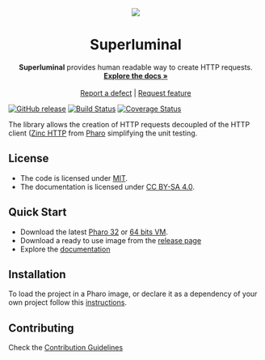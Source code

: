 <p align="center"><img src="assets/logos/128x128.png">
 <h1 align="center">Superluminal</h1>
  <p align="center">
    <b>Superluminal</b> provides human readable way to create HTTP requests.
    <br>
    <a href="docs/"><strong>Explore the docs »</strong></a>
    <br>
    <br>
    <a href="https://github.com/ba-st/Superluminal/issues/new?labels=Type%3A+Defect">Report a defect</a>
    |
    <a href="https://github.com/ba-st/Superluminal/issues/new?labels=Type%3A+Feature">Request feature</a>
  </p>
</p>

[![GitHub release](https://img.shields.io/github/release/ba-st/Superluminal.svg)](https://github.com/ba-st/Superluminal/releases/latest)
[![Build Status](https://travis-ci.com/ba-st/Superluminal.svg?branch=release-candidate)](https://travis-ci.com/ba-st/Superluminal)
[![Coverage Status](https://coveralls.io/repos/github/ba-st/Superluminal/badge.svg?branch=release-candidate)](https://coveralls.io/github/ba-st/Superluminal?branch=release-candidate)

The library allows the creation of HTTP requests decoupled of the HTTP client ([Zinc HTTP](http://zn.stfx.eu/zn/index.html) from [Pharo](http://pharo.org/) simplifying the unit testing.

## License
- The code is licensed under [MIT](LICENSE).
- The documentation is licensed under [CC BY-SA 4.0](http://creativecommons.org/licenses/by-sa/4.0/).

## Quick Start

- Download the latest [Pharo 32](https://get.pharo.org/) or [64 bits VM](https://get.pharo.org/64/).
- Download a ready to use image from the [release page](https://github.com/ba-st/Superluminal/releases/latest)
- Explore the [documentation](docs/)

## Installation

To load the project in a Pharo image, or declare it as a dependency of your own project follow this [instructions](docs/Installation.md).

## Contributing

Check the [Contribution Guidelines](CONTRIBUTING.md)
